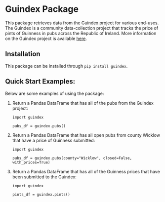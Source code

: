 # Guindex Package
This package retrieves data from the Guindex project for various end-uses. 
The Guindex is a community data-collection project that tracks the price of 
pints of Guinness in pubs across the Republic of Ireland. More information 
on the Guindex project is available 
[here](https://www.guindex.ie).

## Installation
This package can be installed through `pip install guindex`.

## Quick Start Examples:
Below are some examples of using the package:
1. Return a Pandas DataFrame that has all of the pubs from the Guindex 
   project:
    ```
    import guindex
    
    pubs_df = guindex.pubs()
    ```
2. Return a Pandas DataFrame that has all open pubs from county Wicklow that 
   have 
   a price of Guinness submitted:
    ```
    import guindex
    
    pubs_df = guindex.pubs(county="Wicklow", closed=False, with_prices=True)
    ```
3. Return a Pandas DataFrame that has all of the Guinness prices that have 
   been submitted to the Guindex:
   ```
   import guindex
   
   pints_df = guindex.pints()
   ```